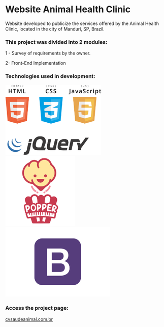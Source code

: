 # Website Animal Health Clinic
 Website developed to publicize the services offered by the Animal Health Clinic, located in the city of Mandurí, SP, Brazil.

### This project was divided into 2 modules:

1 - Survey of requirements by the owner.

2- Front-End Implementation

### Technologies used in development:

<img src="https://github.com/viniciuskurt/WebSite-cvsaudeanimal/blob/main/imgs/png/logo-html-css-js-jquery.png" height="220px" />   <img src="https://github.com/viniciuskurt/WebSite-cvsaudeanimal/blob/main/imgs/svg/logo-popper.svg" height="220px" />  	<img src="https://github.com/viniciuskurt/WebSite-cvsaudeanimal/blob/main/imgs/png/logo-bootstrap.png" height="220px" />



### Access the project page: 
<p><a href="http://cvsaudeanimal.com.br" target="blank"> cvsaudeanimal.com.br </a></p>
